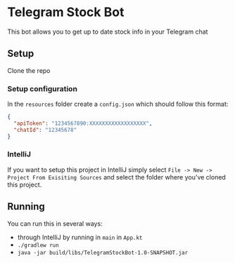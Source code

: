 # Telegram Stock Bot
This bot allows you to get up to date stock info in your Telegram chat

## Setup
Clone the repo

### Setup configuration 
In the `resources` folder create a `config.json` which should follow this format:
```json
{
  "apiToken": "1234567890:XXXXXXXXXXXXXXXXXX",
  "chatId": "12345678"
}
```
### IntelliJ
If you want to setup this project in IntelliJ simply select
`File -> New -> Project From Exisiting Sources` and select the folder where you've cloned this project.

## Running 
You can run this in several ways:
- through IntelliJ by running in `main` in `App.kt`
- `./gradlew run`
- `java -jar build/libs/TelegramStockBot-1.0-SNAPSHOT.jar`